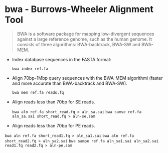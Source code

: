 # bwa - Burrows-Wheeler Alignment Tool

> BWA is a software package for mapping low-divergent sequences against a large reference genome, such as the human genome. It consists of three algorithms: BWA-backtrack, BWA-SW and BWA-MEM.

- Index database sequences in the FASTA format:

  `bwa index ref.fa`

- Align 70bp-1Mbp query sequences with the BWA-MEM algorithmi (faster and more accurate than BWA-backtrack and BWA-SW). 

  `bwa mem ref.fa reads.fq`

- Align reads less than 70bp for SE reads.

  `bwa aln ref.fa short_read.fq > aln_sa.sai`
  `bwa samse ref.fa aln_sa.sai short_read.fq > aln-se.sam`

- Align reads less than 70bp for PE reads.
 
`bwa aln ref.fa short_read1.fq > aln_sa1.sai`
`bwa aln ref.fa short_read2.fq > aln_sa2.sai`
`bwa sampe ref.fa aln_sa1.sai aln_sa2.sai read1.fq read2.fq > aln-pe.sam`


